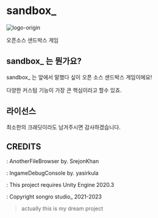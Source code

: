 # sandbox_

![logo-origin](https://user-images.githubusercontent.com/89384053/216733690-525f843c-3f62-4d1c-b3e5-8c58804c97e1.png)

오픈소스 샌드박스 게임

## sandbox_ 는 뭔가요?

sandbox_ 는 앞에서 말했다 싶이 오픈 소스 샌드박스 게임이에요!

다양한 커스텀 기능이 가장 큰 핵심이라고 할수 있죠.

## 라이선스
최소한의 크래딧이라도 남겨주시면 감사하겠습니다.

## CREDITS
: AnotherFileBrowser by. SrejonKhan

: IngameDebugConsole by. yasirkula


: This project requires Unity Engine 2020.3

: Copyright songro studio_ 2021-2023
> actually this is my dream project
